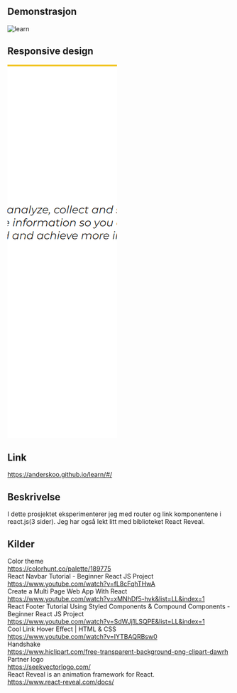 ## Demonstrasjon

![learn](demo.gif)

## Responsive design

![learn](responsive.gif)

## Link

https://anderskoo.github.io/learn/#/

## Beskrivelse<br>

I dette prosjektet eksperimenterer jeg med router og link komponentene i react.js(3 sider).
Jeg har også lekt litt med biblioteket React Reveal.

## Kilder<br>

Color theme<br>
https://colorhunt.co/palette/189775<br>
React Navbar Tutorial - Beginner React JS Project<br>
https://www.youtube.com/watch?v=fL8cFqhTHwA<br>
Create a Multi Page Web App With React<br>
https://www.youtube.com/watch?v=xMNhDf5-hvk&list=LL&index=1<br>
React Footer Tutorial Using Styled Components & Compound Components - Beginner React JS Project<br>
https://www.youtube.com/watch?v=SdWJj1LSQPE&list=LL&index=1<br>
Cool Link Hover Effect | HTML & CSS<br>
https://www.youtube.com/watch?v=IYTBAQRBsw0<br>
Handshake<br>
https://www.hiclipart.com/free-transparent-background-png-clipart-dawrh<br>
Partner logo<br>
https://seekvectorlogo.com/<br>
React Reveal is an animation framework for React.<br>
https://www.react-reveal.com/docs/<br>
